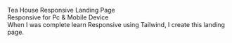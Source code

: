 Tea House Responsive Landing Page <br>
Responsive for Pc & Mobile Device <br>
When I was complete learn Responsive using Tailwind, I create this landing page.